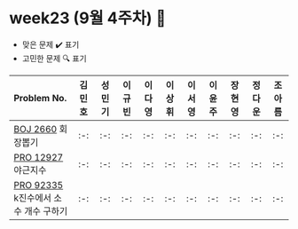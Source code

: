 # week23 (9월 4주차) :pencil:

- 맞은 문제 :heavy_check_mark: 표기
- 고민한 문제 :mag: 표기

| Problem No.                                                                                       | 김민호 | 성민기 | 이규빈 | 이다영 | 이상휘 | 이서영 | 이윤주 | 장현영 | 정다운 | 조아름 |
| :------------------------------------------------------------------------------------------------ | :----: | :----: | :----: | :----: | :----: | :----: | :----: | :----: | :----: | :----: |
| [BOJ 2660](https://www.acmicpc.net/problem/2660) 회장뽑기 |   :-:   |  :-:   |   :-:   |   :-:   |   :-:   |   :-:   |   :-:  |   :-:   |   :-:   |   :-:  |
| [PRO 12927](https://school.programmers.co.kr/learn/courses/30/lessons/12927) 야근지수 |  :-:   |  :-:   |  :-:   |   :-:  |   :-:   |  :-:   |  :-:  |   :-:   |  :-:   |  :-:   |
| [PRO 92335](https://school.programmers.co.kr/learn/courses/30/lessons/92335) k진수에서 소수 개수 구하기 |   :-:   |  :-:   |   :-:   |  :-:   |   :-:   |   :-:   |  :-:  |  :-:   |  :-:   |  :-:   |
